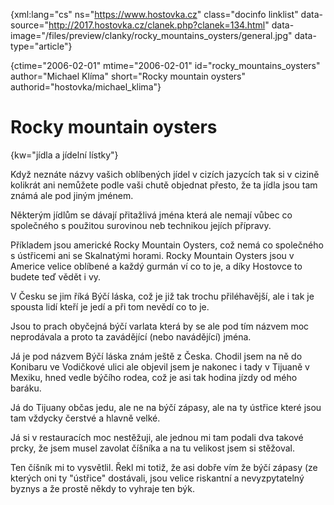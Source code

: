 
{xml:lang="cs" ns="https://www.hostovka.cz" class="docinfo linklist" data-source="http://2017.hostovka.cz/clanek.php?clanek=134.html" data-image="/files/preview/clanky/rocky\_mountains\_oysters/general.jpg" data-type="article"}

{ctime="2006-02-01" mtime="2006-02-01" id="rocky\_mountains\_oysters" author="Michael Klíma" short="Rocky mountain oysters" authorid="hostovka/michael_klima"}

# Rocky mountain oysters

<!-- generated attribute kw by user_udpatekw.sh on 2020-04-25, do not edit -->

{kw="jídla a jídelní lístky"}

Když neznáte názvy vašich oblíbených jídel v cizích jazycích tak si v cizině kolikrát ani nemůžete podle vaši chutě objednat přesto, že ta jídla jsou tam známá ale pod jiným jménem.

Některým jídlům se dávají přitažlivá jména která ale nemají vůbec co společného s použitou surovinou neb technikou jejích přípravy.

Příkladem jsou americké Rocky Mountain Oysters, což nemá co společného s ústřicemi ani se Skalnatými horami. Rocky Mountain Oysters jsou v Americe velice oblíbené a každý gurmán ví co to je, a díky Hostovce to budete teď vědět i vy.

V Česku se jim říká Býčí láska, což je již tak trochu přiléhavější, ale i tak je spousta lidí kteří je jedí a při tom nevědí co to je.

Jsou to prach obyčejná býčí varlata která by se ale pod tím názvem moc neprodávala a proto ta zavádějící (nebo navádějící) jména.

Já je pod názvem Býčí láska znám ještě z Česka. Chodil jsem na ně do Konibaru ve Vodičkové ulici ale objevil jsem je nakonec i tady v Tijuaně v Mexiku, hned vedle býčího rodea, což je asi tak hodina jízdy od mého baráku.

Já do Tijuany občas jedu, ale ne na býčí zápasy, ale na ty ústřice které jsou tam vždycky čerstvé a hlavně velké.

Já si v restauracích moc nestěžuji, ale jednou mi tam podali dva takové prcky, že jsem musel zavolat číšníka a na tu velikost jsem si stěžoval.

Ten číšník mi to vysvětlil. Řekl mi totiž, že asi dobře vím že býčí zápasy (ze kterých oni ty "ústřice" dostávali, jsou velice riskantní a nevyzpytatelný byznys a že prostě někdy to vyhraje ten býk.

